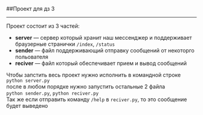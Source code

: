 ##Проект для дз 3
____
Проект состоит из 3 частей:  
- **server** — сервер который хранит наш мессенджер и поддерживает 
браузерные странички ```/index```, ```/status```
- **sender** — файл поддерживающий отправку сообщений от некоторго польователя
- **reciver** — файл который обеспечивает прием и вывод сообщений  

Чтобы запстить весь проект нужно исполнить в командной строке  
```python server.py```  
после в любом порядке нужно запустить остальные 2 файла  
```python sender.py```, ```python reciver.py```  
Так же если отправить команду ```/help``` в ```reciver.py```,
то это сообщение будет выведено
